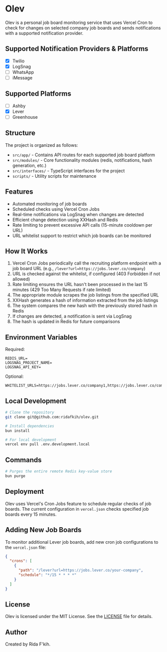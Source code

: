 # Olev

Olev is a personal job board monitoring service that uses Vercel Cron to check for changes on selected company job boards and sends notifications with a supported notification provider.

## Supported Notification Providers & Platforms
- [x] Twilio
- [x] LogSnag
- [ ] WhatsApp
- [ ] iMessage

## Supported Platforms

- [ ] Ashby
- [x] Lever
- [ ] Greenhouse

## Structure

The project is organized as follows:

- `src/app/` - Contains API routes for each supported job board platform
- `src/modules/` - Core functionality modules (redis, notifications, hash generation, etc.)
- `src/interfaces/` - TypeScript interfaces for the project
- `scripts/` - Utility scripts for maintenance

## Features

- Automated monitoring of job boards
- Scheduled checks using Vercel Cron Jobs
- Real-time notifications via LogSnag when changes are detected
- Efficient change detection using XXHash and Redis
- Rate limiting to prevent excessive API calls (15-minute cooldown per URL)
- URL whitelist support to restrict which job boards can be monitored

## How It Works

1. Vercel Cron Jobs periodically call the recruiting platform endpoint with a job board URL (e.g., `/lever?url=https://jobs.lever.co/company`)
2. URL is checked against the whitelist, if configured (403 Forbidden if not allowed)
3. Rate limiting ensures the URL hasn't been processed in the last 15 minutes (429 Too Many Requests if rate limited)
4. The appropriate module scrapes the job listings from the specified URL
5. XXHash generates a hash of information extracted from the job listings
6. The system compares the new hash with the previously stored hash in Redis
7. If changes are detected, a notification is sent via LogSnag
8. The hash is updated in Redis for future comparisons

## Environment Variables

Required:

```
REDIS_URL=
LOGSNAG_PROJECT_NAME=
LOGSNAG_API_KEY=
```

Optional:

```
WHITELIST_URLS=https://jobs.lever.co/company1,https://jobs.lever.co/company2
```

## Local Development

```bash
# Clone the repository
git clone git@github.com:ridafkih/olev.git

# Install dependencies
bun install

# For local development
vercel env pull .env.development.local
```

## Commands

```bash
# Purges the entire remote Redis key-value store
bun purge
```

## Deployment

Olev uses Vercel's Cron Jobs feature to schedule regular checks of job boards. The current configuration in `vercel.json` checks specified job boards every 15 minutes.

## Adding New Job Boards

To monitor additional Lever job boards, add new cron job configurations to the `vercel.json` file:

```json
{
  "crons": [
    {
      "path": "/lever?url=https://jobs.lever.co/your-company",
      "schedule": "*/15 * * * *"
    }
  ]
}
```

## License

Olev is licensed under the MIT License. See the [LICENSE](LICENSE) file for details.

## Author

Created by Rida F'kih.
